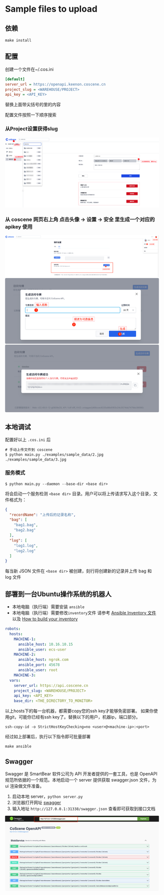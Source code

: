 # Sample files to upload

## 依赖
```shell
make install
```

## 配置
创建一个文件在~/.cos.ini

```ini
[default]
server_url = https://openapi.keenon.coscene.cn
project_slug = <WAREHOUSE/PROJECT>
api_key = <API_KEY>
```
替换上面带尖括号的里的内容

配置文件按照一下顺序搜索

### 从Project设置获得slug
![find slug](img/slug.png)

### 从 coscene 网页右上角 点击头像 -> 设置 -> 安全 里生成一个对应的 apikey 使用
![token1](img/token1.png)
![token2](img/token2.png)
![token3](img/token3.png)

## 本地调试

配置好以上 `.cos.ini` 后

```shell
# 手动上传文件到 coscene
$ python main.py ./examples/sample_data/2.jpg ./examples/sample_data/3.jpg      
```

### 服务模式

```shell
$ python main.py --daemon --base-dir <base dir>
```

将会启动一个服务检测 `<base dir>` 目录。用户可以将上传请求写入这个目录，文件格式为：

```json
{
  "recordName": "上传后的记录名称",
  "bag": [
    "bag1.bag",
    "bag2.bag"
  ],
  "log": [
    "log1.log",
    "log2.log"
  ]
}
```

每当新 JSON 文件在 `<base dir>` 被创建，刻行将创建新的记录并上传 bag 和 log 文件

## 部署到一台Ubuntu操作系统的机器人
- 本地电脑（执行端）需要安装 `ansible`
- 本地电脑（执行端）需要修改`inventory`文件
请参考 [Ansible Inventory 文件](https://ansible-tran.readthedocs.io/en/latest/docs/intro_inventory.html)
以及 [How to build your inventory](https://docs.ansible.com/ansible/latest/inventory_guide/intro_inventory.html)
```yaml
robots:
  hosts:
    MACHINE-1:
      ansible_host: 10.16.10.15
      ansible_user: ecs-user
    MACHINE-2:
      ansible_host: ngrok.com
      ansible_port: 45678
      ansible_user: root
    MACHINE-3:
  vars:
    server_url: https://api.coscene.cn
    project_slug: <WAREHOUSE/PROJECT>
    api_key: <API_KEY>
    base_dir: <THE_DIRECTORY_TO_MONITOR>
```
以上hosts下的每一台机器，都需要copy您的ssh key才能够免密部署。
如果你使用git，可能你已经有ssh key了。替换以下的用户，机器ip，端口部分。
```shell
ssh-copy-id -o StrictHostKeyChecking=no <user>@<machine-ip>:<port>
```
经过如上部署后，执行以下指令即可批量部署
```shell
make ansible
```

## Swagger
Swagger 是 SmartBear 软件公司为 API 开发者提供的一套工具，也是 OpenAPI 规范所依据的一个规范。本地启动一个 server 提供获取 swagger.json 文件，为 ui 渲染做文件准备。

1. 启动本地 server，`python server.py` 
2. 浏览器打开网址 [swagger](https://petstore.swagger.io/)
3. 输入地址 `http://127.0.0.1:31338/swagger.json` 查看即可获取到接口文档

![swagger](img/swagger.png)
